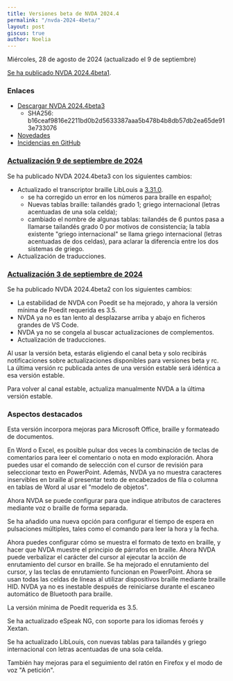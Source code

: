 ```yaml
---
title: Versiones beta de NVDA 2024.4
permalink: "/nvda-2024-4beta/"
layout: post
giscus: true
author: Noelia
---
```


<footer>Miércoles, 28 de agosto de 2024 (actualizado el 9 de septiembre)</footer>

[Se ha publicado NVDA 2024.4beta1](https://www.nvaccess.org/post/nvda-2024-4beta1).

### Enlaces

- [Descargar NVDA 2024.4beta3](https://www.nvaccess.org/files/nvda/releases/2024.4beta3/nvda_2024.4beta3.exe)
  - SHA256: b16ceaf9816e2211bd0b2d5633387aaa5b478b4b8db57db2ea65de913e733076
- [Novedades](https://www.nvaccess.org/files/nvda/releases/2024.4beta3/documentation/es/changes.html)
- [Incidencias en GitHub](https://github.com/nvaccess/nvda/issues)

### [Actualización 9 de septiembre de 2024](https://www.nvaccess.org/post/nvda-2024-4beta3)

Se ha publicado NVDA 2024.4beta3 con los siguientes cambios:

- Actualizado el transcriptor braille LibLouis a [3.31.0](https://github.com/liblouis/liblouis/releases/tag/v3.31.0).
  - se ha corregido un error en los números para braille en español;
  - Nuevas tablas braille: tailandés grado 1; griego internacional (letras acentuadas de una sola celda);
  - cambiado el nombre de algunas tablas: tailandés de 6 puntos pasa a llamarse tailandés grado 0 por motivos de consistencia; la tabla existente "griego internacional" se llama griego internacional (letras acentuadas de dos celdas), para aclarar la diferencia entre los dos sistemas de griego.
- Actualización de traducciones.

### [Actualización 3 de septiembre de 2024](https://www.nvaccess.org/post/nvda-2024-4beta2)

Se ha publicado NVDA 2024.4beta2 con los siguientes cambios:

- La estabilidad de NVDA con Poedit se ha mejorado, y ahora la versión mínima de Poedit requerida es 3.5.
- NVDA ya no es tan lento al desplazarse arriba y abajo en ficheros grandes de VS Code.
- NVDA ya no se congela al buscar actualizaciones de complementos.
- Actualización de traducciones.

Al usar la versión beta, estarás eligiendo el canal beta y solo recibirás notificaciones sobre actualizaciones disponibles para versiones beta y rc. La última versión rc publicada antes de una versión estable será idéntica a esa versión estable.

Para volver al canal estable, actualiza manualmente NVDA a la última versión estable.

### Aspectos destacados

Esta versión incorpora mejoras para Microsoft Office, braille y formateado de documentos.

En Word o Excel, es posible pulsar dos veces la combinación de teclas de comentarios para leer el comentario o nota en modo exploración. Ahora puedes usar el comando de selección con el cursor de revisión para seleccionar texto en PowerPoint. Además, NVDA ya no muestra caracteres inservibles en braille al presentar texto de encabezados de fila o columna en tablas de Word al usar el "modelo de objetos".

Ahora NVDA se puede configurar para que indique atributos de caracteres mediante voz o braille de forma separada.

Se ha añadido una nueva opción para configurar el tiempo de espera en pulsaciones múltiples, tales como el comando para leer la hora y la fecha.

Ahora puedes configurar cómo se muestra el formato de texto en braille, y hacer que NVDA muestre el principio de párrafos en braille. Ahora NVDA puede verbalizar el carácter del cursor al ejecutar la acción de enrutamiento del cursor en braille. Se ha mejorado el enrutamiento del cursor, y las teclas de enrutamiento funcionan en PowerPoint. Ahora se usan todas las celdas de líneas al utilizar dispositivos braille mediante braille HID. NVDA ya no es inestable después de reiniciarse durante el escaneo automático de Bluetooth para braille.

La versión mínima de Poedit requerida es 3.5.

Se ha actualizado eSpeak NG, con soporte para los idiomas feroés y Xextan.

Se ha actualizado LibLouis, con nuevas tablas para tailandés y griego internacional con letras acentuadas de una sola celda.

También hay mejoras para el seguimiento del ratón en Firefox y el modo de voz "A petición".

